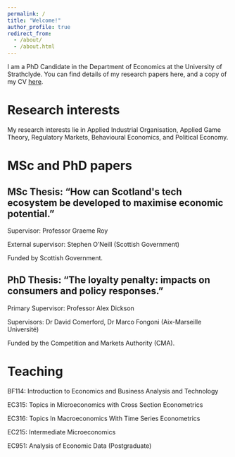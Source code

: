 ```yaml
---
permalink: / 
title: "Welcome!"
author_profile: true
redirect_from: 
  - /about/
  - /about.html
---
```



I am a PhD Candidate in the Department of Economics at the University of Strathclyde. 
You can find details of my research papers here, and a copy of my CV [here](https://yurizhukov.github.io/files/Zhukov-CV-November-2024).


Research interests
======

My research interests lie in Applied Industrial Organisation, Applied Game Theory, Regulatory Markets, Behavioural Economics, and Political Economy.


MSc and PhD papers
======

MSc Thesis: “How can Scotland's tech ecosystem be developed to maximise economic potential.”
------
Supervisor: Professor Graeme Roy 

External supervisor: Stephen O’Neill (Scottish Government)

Funded by Scottish Government.

PhD Thesis: “The loyalty penalty: impacts on consumers and policy responses.”
------
Primary Supervisor: Professor Alex Dickson 

Supervisors: Dr David Comerford, Dr Marco Fongoni (Aix-Marseille Université)

Funded by the Competition and Markets Authority (CMA).



Teaching
======
BF114: Introduction to Economics and Business Analysis and Technology

EC315: Topics in Microeconomics with Cross Section Econometrics

EC316: Topics In Macroeconomics With Time Series Econometrics

EC215: Intermediate Microeconomics

EC951: Analysis of Economic Data (Postgraduate) 